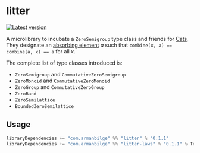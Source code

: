 # litter

[![Latest version](https://index.scala-lang.org/armanbilge/litter/litter/latest.svg?color=orange)](https://index.scala-lang.org/armanbilge/litter/litter)

A microlibrary to incubate a `ZeroSemigroup` type class and friends for [Cats](https://github.com/typelevel/cats).
They designate an [absorbing element](https://en.wikipedia.org/wiki/Absorbing_element) _a_ such that
```combine(x, a) == combine(a, x) == a```
for all _x_.

The complete list of type classes introduced is:
* `ZeroSemigroup` and `CommutativeZeroSemigroup`
* `ZeroMonoid` and `CommutativeZeroMonoid`
* `ZeroGroup` and `CommutativeZeroGroup`
* `ZeroBand`
* `ZeroSemilattice`
* `BoundedZeroSemilattice`

## Usage

```scala
libraryDependencies += "com.armanbilge" %% "litter" % "0.1.1"
libraryDependencies += "com.armanbilge" %% "litter-laws" % "0.1.1" % Test
```
